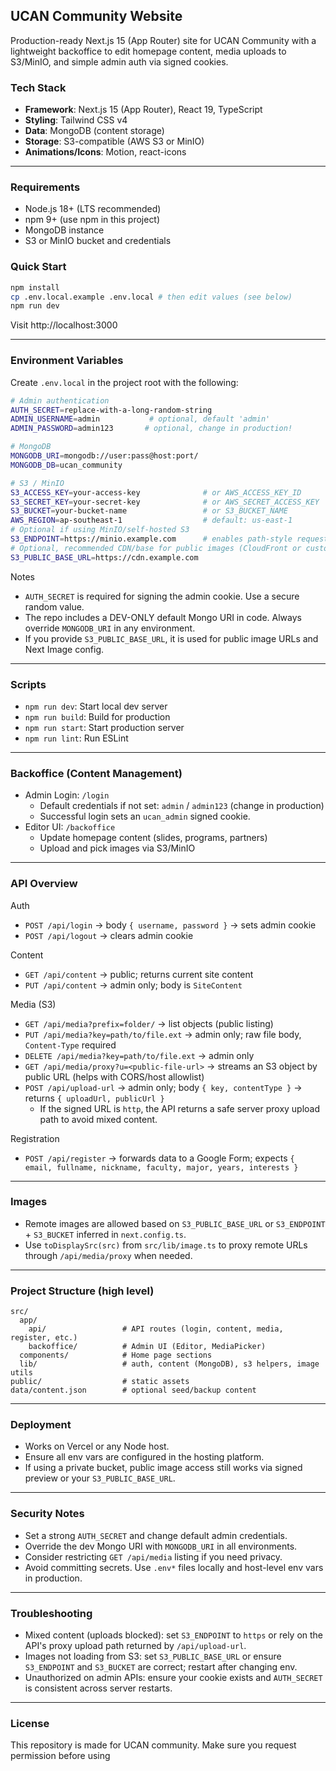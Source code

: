 ## UCAN Community Website

Production-ready Next.js 15 (App Router) site for UCAN Community with a lightweight backoffice to edit homepage content, media uploads to S3/MinIO, and simple admin auth via signed cookies.

### Tech Stack
- **Framework**: Next.js 15 (App Router), React 19, TypeScript
- **Styling**: Tailwind CSS v4
- **Data**: MongoDB (content storage)
- **Storage**: S3-compatible (AWS S3 or MinIO)
- **Animations/Icons**: Motion, react-icons

---

### Requirements
- Node.js 18+ (LTS recommended)
- npm 9+ (use npm in this project)
- MongoDB instance
- S3 or MinIO bucket and credentials

### Quick Start
```bash
npm install
cp .env.local.example .env.local # then edit values (see below)
npm run dev
```
Visit http://localhost:3000

---

### Environment Variables
Create `.env.local` in the project root with the following:

```bash
# Admin authentication
AUTH_SECRET=replace-with-a-long-random-string
ADMIN_USERNAME=admin           # optional, default 'admin'
ADMIN_PASSWORD=admin123       # optional, change in production!

# MongoDB
MONGODB_URI=mongodb://user:pass@host:port/
MONGODB_DB=ucan_community

# S3 / MinIO
S3_ACCESS_KEY=your-access-key              # or AWS_ACCESS_KEY_ID
S3_SECRET_KEY=your-secret-key              # or AWS_SECRET_ACCESS_KEY
S3_BUCKET=your-bucket-name                 # or S3_BUCKET_NAME
AWS_REGION=ap-southeast-1                  # default: us-east-1
# Optional if using MinIO/self-hosted S3
S3_ENDPOINT=https://minio.example.com      # enables path-style requests
# Optional, recommended CDN/base for public images (CloudFront or custom)
S3_PUBLIC_BASE_URL=https://cdn.example.com
```

Notes
- `AUTH_SECRET` is required for signing the admin cookie. Use a secure random value.
- The repo includes a DEV-ONLY default Mongo URI in code. Always override `MONGODB_URI` in any environment.
- If you provide `S3_PUBLIC_BASE_URL`, it is used for public image URLs and Next Image config.

---

### Scripts
- `npm run dev`: Start local dev server
- `npm run build`: Build for production
- `npm run start`: Start production server
- `npm run lint`: Run ESLint

---

### Backoffice (Content Management)
- Admin Login: `/login`
  - Default credentials if not set: `admin` / `admin123` (change in production)
  - Successful login sets an `ucan_admin` signed cookie.
- Editor UI: `/backoffice`
  - Update homepage content (slides, programs, partners)
  - Upload and pick images via S3/MinIO

---

### API Overview

Auth
- `POST /api/login` → body `{ username, password }` → sets admin cookie
- `POST /api/logout` → clears admin cookie

Content
- `GET /api/content` → public; returns current site content
- `PUT /api/content` → admin only; body is `SiteContent`

Media (S3)
- `GET /api/media?prefix=folder/` → list objects (public listing)
- `PUT /api/media?key=path/to/file.ext` → admin only; raw file body, `Content-Type` required
- `DELETE /api/media?key=path/to/file.ext` → admin only
- `GET /api/media/proxy?u=<public-file-url>` → streams an S3 object by public URL (helps with CORS/host allowlist)
- `POST /api/upload-url` → admin only; body `{ key, contentType }` → returns `{ uploadUrl, publicUrl }`
  - If the signed URL is `http`, the API returns a safe server proxy upload path to avoid mixed content.

Registration
- `POST /api/register` → forwards data to a Google Form; expects `{ email, fullname, nickname, faculty, major, years, interests }`

---

### Images
- Remote images are allowed based on `S3_PUBLIC_BASE_URL` or `S3_ENDPOINT` + `S3_BUCKET` inferred in `next.config.ts`.
- Use `toDisplaySrc(src)` from `src/lib/image.ts` to proxy remote URLs through `/api/media/proxy` when needed.

---

### Project Structure (high level)
```
src/
  app/
    api/                 # API routes (login, content, media, register, etc.)
    backoffice/          # Admin UI (Editor, MediaPicker)
  components/            # Home page sections
  lib/                   # auth, content (MongoDB), s3 helpers, image utils
public/                  # static assets
data/content.json        # optional seed/backup content
```

---

### Deployment
- Works on Vercel or any Node host.
- Ensure all env vars are configured in the hosting platform.
- If using a private bucket, public image access still works via signed preview or your `S3_PUBLIC_BASE_URL`.

---

### Security Notes
- Set a strong `AUTH_SECRET` and change default admin credentials.
- Override the dev Mongo URI with `MONGODB_URI` in all environments.
- Consider restricting `GET /api/media` listing if you need privacy.
- Avoid committing secrets. Use `.env*` files locally and host-level env vars in production.

---

### Troubleshooting
- Mixed content (uploads blocked): set `S3_ENDPOINT` to `https` or rely on the API's proxy upload path returned by `/api/upload-url`.
- Images not loading from S3: set `S3_PUBLIC_BASE_URL` or ensure `S3_ENDPOINT` and `S3_BUCKET` are correct; restart after changing env.
- Unauthorized on admin APIs: ensure your cookie exists and `AUTH_SECRET` is consistent across server restarts.

---

### License
This repository is made for UCAN community. Make sure you request permission before using
